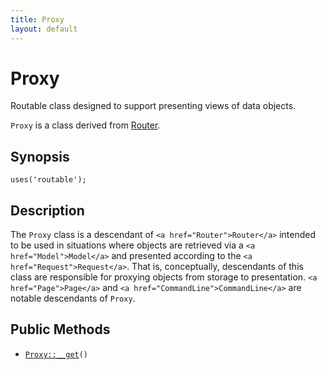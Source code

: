 ```yaml
---
title: Proxy
layout: default
---
```


# Proxy

Routable class designed to support presenting views of data objects.

<code>Proxy</code> is a class derived from <a href="Router">Router</a>.

## Synopsis

<pre><code>uses('routable');
</code></pre>
## Description

The `Proxy` class is a descendant of `<a href="Router">Router</a>` intended to be
used in situations where objects are retrieved via a `<a href="Model">Model</a>` and
presented according to the `<a href="Request">Request</a>`. That is, conceptually,
descendants of this class are responsible for proxying objects from storage
to presentation. `<a href="Page">Page</a>` and `<a href="CommandLine">CommandLine</a>` are notable
descendants of `Proxy`.

## Public Methods

* <code><a href="Proxy%3A%3A__get">Proxy::__get</a>()</code>

